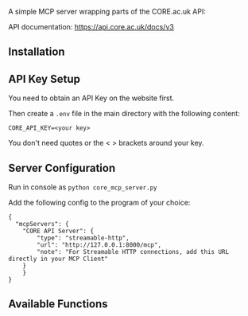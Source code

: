 A simple MCP server wrapping parts of the CORE.ac.uk API:

API documentation: https://api.core.ac.uk/docs/v3

## Installation

## API Key Setup

You need to obtain an API Key on the website first.

Then create a `.env` file in the main directory with the following content:
   ```
   CORE_API_KEY=<your key>
   ```
You don't need quotes or the < > brackets around your key.

## Server Configuration

Run in console as `python core_mcp_server.py`

Add the following config to the program of your choice:
```
{
  "mcpServers": {
    "CORE API Server": {
        "type": "streamable-http",
        "url": "http://127.0.0.1:8000/mcp",
        "note": "For Streamable HTTP connections, add this URL directly in your MCP Client"
    }
    }
}
```

## Available Functions

